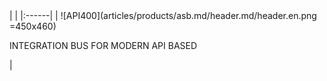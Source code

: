 <div class="product-header" markdown="1">
|   |
|:------|
| ![API400](articles/products/asb.md/header.md/header.en.png =450x460) <p>INTEGRATION BUS FOR MODERN API BASED</p> |
</div>